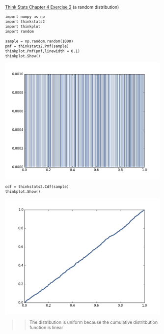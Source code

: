 [Think Stats Chapter 4 Exercise 2](http://greenteapress.com/thinkstats2/html/thinkstats2005.html#toc41) (a random distribution)

```
import numpy as np
import thinkstats2
import thinkplot
import random

sample = np.random.random(1000)
pmf = thinkstats2.Pmf(sample)
thinkplot.Pmf(pmf,linewidth = 0.1)
thinkplot.Show()
```
![alt text](https://github.com/JonathanToro/dsp/blob/master/img/random_pmf.png)

```
cdf = thinkstats2.Cdf(sample)
thinkplot.Show()
```

![alt text](https://github.com/JonathanToro/dsp/blob/master/img/random_cdf.png)

>> The distribution is uniform because the cumulative distritbution function is linear
